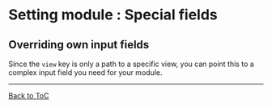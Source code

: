 # Setting module : Special fields

## Overriding own input fields

Since the `view` key is only a path to a specific view, you can point this to a complex input field you need for your module.


***

[Back to ToC](../readme.md)